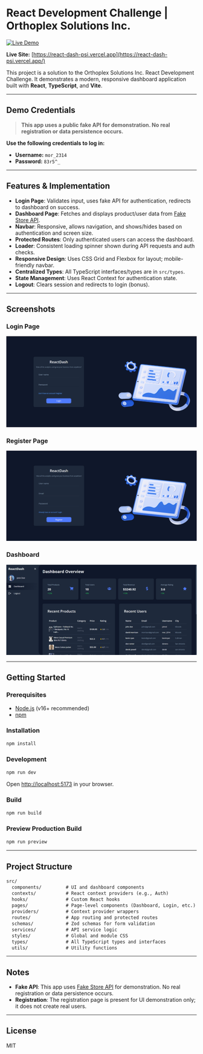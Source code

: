 # React Development Challenge | Orthoplex Solutions Inc.

[![Live Demo](https://img.shields.io/badge/Live%20Site-react--dash--psi.vercel.app-blue?style=flat-square)](https://react-dash-psi.vercel.app/)

**Live Site:** [https://react-dash-psi.vercel.app](https://react-dash-psi.vercel.app/)

This project is a solution to the Orthoplex Solutions Inc. React Development Challenge. It demonstrates a modern, responsive dashboard application built with **React**, **TypeScript**, and **Vite**.

---

## Demo Credentials

> **This app uses a public fake API for demonstration. No real registration or data persistence occurs.**

**Use the following credentials to log in:**

- **Username:** `mor_2314`
- **Password:** `83r5^_`

---

## Features & Implementation

- **Login Page**: Validates input, uses fake API for authentication, redirects to dashboard on success.
- **Dashboard Page**: Fetches and displays product/user data from [Fake Store API](https://fakestoreapi.com/).
- **Navbar**: Responsive, allows navigation, and shows/hides based on authentication and screen size.
- **Protected Routes**: Only authenticated users can access the dashboard.
- **Loader**: Consistent loading spinner shown during API requests and auth checks.
- **Responsive Design**: Uses CSS Grid and Flexbox for layout; mobile-friendly navbar.
- **Centralized Types**: All TypeScript interfaces/types are in `src/types`.
- **State Management**: Uses React Context for authentication state.
- **Logout**: Clears session and redirects to login (bonus).

---

## Screenshots

### Login Page

![Login Page](./screenshots/login.png)

### Register Page

![Register Page](./screenshots/register.png)

### Dashboard

![Dashboard](./screenshots/dashboard.png)

---

## Getting Started

### Prerequisites

- [Node.js](https://nodejs.org/) (v16+ recommended)
- [npm](https://www.npmjs.com/)

### Installation

```bash
npm install
```

### Development

```bash
npm run dev
```

Open [http://localhost:5173](http://localhost:5173) in your browser.

### Build

```bash
npm run build
```

### Preview Production Build

```bash
npm run preview
```

---

## Project Structure

```
src/
  components/         # UI and dashboard components
  contexts/           # React context providers (e.g., Auth)
  hooks/              # Custom React hooks
  pages/              # Page-level components (Dashboard, Login, etc.)
  providers/          # Context provider wrappers
  routes/             # App routing and protected routes
  schemas/            # Zod schemas for form validation
  services/           # API service logic
  styles/             # Global and module CSS
  types/              # All TypeScript types and interfaces
  utils/              # Utility functions
```

---

## Notes

- **Fake API**: This app uses [Fake Store API](https://fakestoreapi.com/) for demonstration. No real registration or data persistence occurs.
- **Registration**: The registration page is present for UI demonstration only; it does not create real users.

---

## License

MIT
